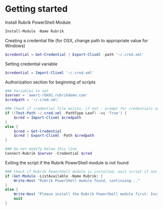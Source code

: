 # Getting started

Install Rubrik PowerShell Module
```powershell
Install-Module -Name Rubrik
```

Creating a credential file (for OSX, change path to appropriate value for Windows)  

```powershell
$credential = Get-Credential | Export-Clixml -path '~/.cred.xml'
```

Setting credential variable  

```powershell
$credential = Import-Clixml '~/.cred.xml'
```

Authorization section for beginning of scripts
```powershell
### Variables to set
$server = 'amer1-rbk01.rubrikdemo.com'
$credpath = '~/.cred.xml'

### Check if credential file exists, if not - prompt for credentials and save
if ((Test-Path ~/.cred.xml -PathType Leaf) -eq 'True') {
    $cred = Import-Clixml $credpath
}
else {
    $cred = Get-Credential
    $cred | Export-Clixml -Path $credpath
}

### Do not modify below this line
Connect-Rubrik $server -Credential $cred
```

Exiting the script if the Rubrik PowerShell module is not found
```powershell
### Check if Rubrik PowerShell module is installed, exit script if not
if (Get-Module -ListAvailable -Name Rubrik) {
    Write-Host "Rubrik PowerShell module found, continuing..."
} 
else {
    Write-Host "Please install the Rubrik PowerShell module first: Install-Module -Name Rubrik"
    exit
}
```